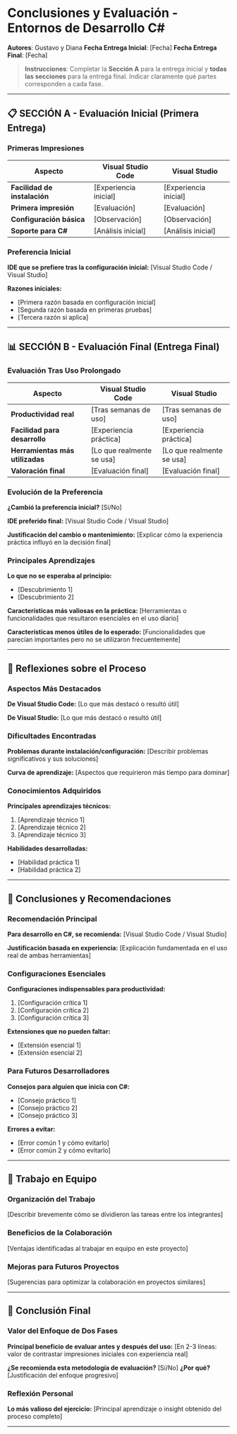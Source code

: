 # Conclusiones y Evaluación - Entornos de Desarrollo C#

**Autores**: Gustavo y Diana
**Fecha Entrega Inicial**: [Fecha]
**Fecha Entrega Final**: [Fecha]

> **Instrucciones**: Completar la **Sección A** para la entrega inicial y **todas las secciones** para la entrega final. Indicar claramente qué partes corresponden a cada fase.

---

## 📋 SECCIÓN A - Evaluación Inicial (Primera Entrega)

### Primeras Impresiones

| Aspecto | Visual Studio Code | Visual Studio |
|---------|-------------------|---------------|
| **Facilidad de instalación** | [Experiencia inicial] | [Experiencia inicial] |
| **Primera impresión** | [Evaluación] | [Evaluación] |
| **Configuración básica** | [Observación] | [Observación] |
| **Soporte para C#** | [Análisis inicial] | [Análisis inicial] |

### Preferencia Inicial
**IDE que se prefiere tras la configuración inicial:** [Visual Studio Code / Visual Studio]

**Razones iniciales:**
- [Primera razón basada en configuración inicial]
- [Segunda razón basada en primeras pruebas]
- [Tercera razón si aplica]

---

## 📊 SECCIÓN B - Evaluación Final (Entrega Final)

### Evaluación Tras Uso Prolongado

| Aspecto | Visual Studio Code | Visual Studio |
|---------|-------------------|---------------|
| **Productividad real** | [Tras semanas de uso] | [Tras semanas de uso] |
| **Facilidad para desarrollo** | [Experiencia práctica] | [Experiencia práctica] |
| **Herramientas más utilizadas** | [Lo que realmente se usa] | [Lo que realmente se usa] |
| **Valoración final** | [Evaluación final] | [Evaluación final] |

### Evolución de la Preferencia

**¿Cambió la preferencia inicial?** [Sí/No]

**IDE preferido final:** [Visual Studio Code / Visual Studio]

**Justificación del cambio o mantenimiento:**
[Explicar cómo la experiencia práctica influyó en la decisión final]

### Principales Aprendizajes

**Lo que no se esperaba al principio:**
- [Descubrimiento 1]
- [Descubrimiento 2]

**Características más valiosas en la práctica:**
[Herramientas o funcionalidades que resultaron esenciales en el uso diario]

**Características menos útiles de lo esperado:**
[Funcionalidades que parecían importantes pero no se utilizaron frecuentemente]

---

## 💭 Reflexiones sobre el Proceso

### Aspectos Más Destacados

**De Visual Studio Code:**
[Lo que más destacó o resultó útil]

**De Visual Studio:**
[Lo que más destacó o resultó útil]

### Dificultades Encontradas

**Problemas durante instalación/configuración:**
[Describir problemas significativos y sus soluciones]

**Curva de aprendizaje:**
[Aspectos que requirieron más tiempo para dominar]

### Conocimientos Adquiridos

**Principales aprendizajes técnicos:**
1. [Aprendizaje técnico 1]
2. [Aprendizaje técnico 2]
3. [Aprendizaje técnico 3]

**Habilidades desarrolladas:**
- [Habilidad práctica 1]
- [Habilidad práctica 2]

---

## 🎯 Conclusiones y Recomendaciones

### Recomendación Principal

**Para desarrollo en C#, se recomienda:** [Visual Studio Code / Visual Studio]

**Justificación basada en experiencia:**
[Explicación fundamentada en el uso real de ambas herramientas]

### Configuraciones Esenciales

**Configuraciones indispensables para productividad:**
1. [Configuración crítica 1]
2. [Configuración crítica 2]
3. [Configuración crítica 3]

**Extensiones que no pueden faltar:**
- [Extensión esencial 1]
- [Extensión esencial 2]

### Para Futuros Desarrolladores

**Consejos para alguien que inicia con C#:**
- [Consejo práctico 1]
- [Consejo práctico 2]
- [Consejo práctico 3]

**Errores a evitar:**
- [Error común 1 y cómo evitarlo]
- [Error común 2 y cómo evitarlo]

---

## 🤝 Trabajo en Equipo

### Organización del Trabajo
[Describir brevemente cómo se dividieron las tareas entre los integrantes]

### Beneficios de la Colaboración
[Ventajas identificadas al trabajar en equipo en este proyecto]

### Mejoras para Futuros Proyectos
[Sugerencias para optimizar la colaboración en proyectos similares]

---

## 📝 Conclusión Final

### Valor del Enfoque de Dos Fases

**Principal beneficio de evaluar antes y después del uso:**
[En 2-3 líneas: valor de contrastar impresiones iniciales con experiencia real]

**¿Se recomienda esta metodología de evaluación?** [Sí/No]
**¿Por qué?** [Justificación del enfoque progresivo]

### Reflexión Personal

**Lo más valioso del ejercicio:**
[Principal aprendizaje o insight obtenido del proceso completo]

---